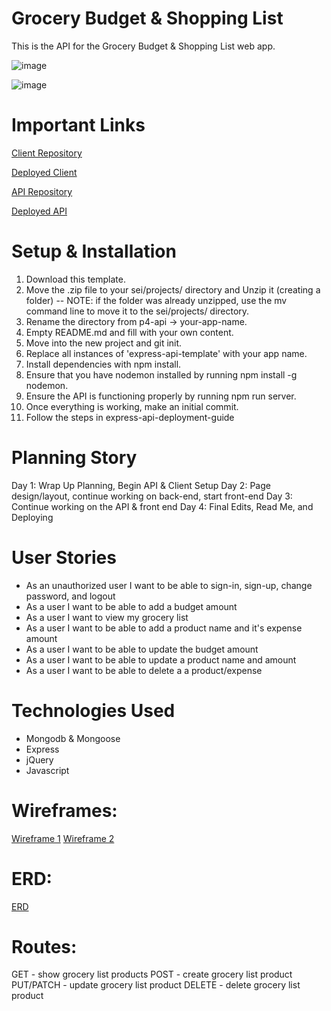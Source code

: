 # Grocery Budget & Shopping List

This is the API for the Grocery Budget & Shopping List web app.

![image](https://i.imgur.com/92nfIoF.png)

![image](https://i.imgur.com/O5mSxHI.png)

# Important Links

[Client Repository](https://github.com/deadwoman/p4-client)

[Deployed Client](https://deadwoman.github.io/p4-client/)

[API Repository](https://github.com/deadwoman/p4-api)

[Deployed API](https://enigmatic-fortress-92738.herokuapp.com/)

# Setup & Installation

1. Download this template.
2. Move the .zip file to your sei/projects/ directory and Unzip it (creating a folder) -- NOTE: if the folder was already unzipped, use the mv command line to move it to the sei/projects/ directory.
3. Rename the directory from p4-api -> your-app-name.
4. Empty README.md and fill with your own content.
5. Move into the new project and git init.
6. Replace all instances of 'express-api-template' with your app name.
7. Install dependencies with npm install.
8. Ensure that you have nodemon installed by running npm install -g nodemon.
9. Ensure the API is functioning properly by running npm run server.
10. Once everything is working, make an initial commit.
11. Follow the steps in express-api-deployment-guide

# Planning Story

Day 1: Wrap Up Planning, Begin API & Client Setup
Day 2: Page design/layout, continue working on back-end, start front-end
Day 3: Continue working on the API & front end
Day 4: Final Edits, Read Me, and Deploying

# User Stories

- As an unauthorized user I want to be able to sign-in, sign-up, change password, and logout
- As a user I want to be able to add a budget amount
- As a user I want to view my grocery list
- As a user I want to be able to add a product name and it's expense amount
- As a user I want to be able to update the budget amount
- As a user I want to be able to update a product name and amount
- As a user I want to be able to delete a a product/expense

# Technologies Used

- Mongodb & Mongoose
- Express
- jQuery
- Javascript

# Wireframes:

[Wireframe 1](https://imgur.com/a/HiZdrmY)
[Wireframe 2](https://imgur.com/a/dzfyXns)

# ERD:

[ERD](https://imgur.com/a/zqJBS7h)

# Routes:

GET - show grocery list products
POST - create grocery list product
PUT/PATCH - update grocery list product
DELETE - delete grocery list product
